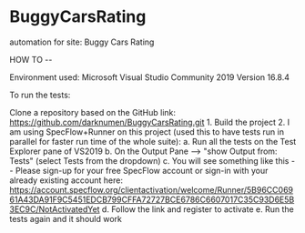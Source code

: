 # BuggyCarsRating
automation for site: Buggy Cars Rating

HOW TO --

Environment used:
	Microsoft Visual Studio Community 2019
	Version 16.8.4 

To run the tests:

Clone a repository based on the GitHub link: https://github.com/darknumen/BuggyCarsRating.git
	1. Build the project
	2. I am using SpecFlow+Runner on this project (used this to have tests run in parallel for faster run time of the whole suite):
		a. Run all the tests on the Test Explorer pane of VS2019
		b. On the Output Pane -->  "show Output from: Tests" (select Tests from the dropdown)
		c. You will see something like this --
			Please sign-up for your free SpecFlow account or sign-in with your already existing account here:
			https://account.specflow.org/clientactivation/welcome/Runner/5B96CC06961A43DA91F9C5451EDCB799CFFA72727BCE6786C6607017C35C93D6E5B3EC9C/NotActivatedYet
		d. Follow the link and register to activate
		e. Run the tests again and it should work
